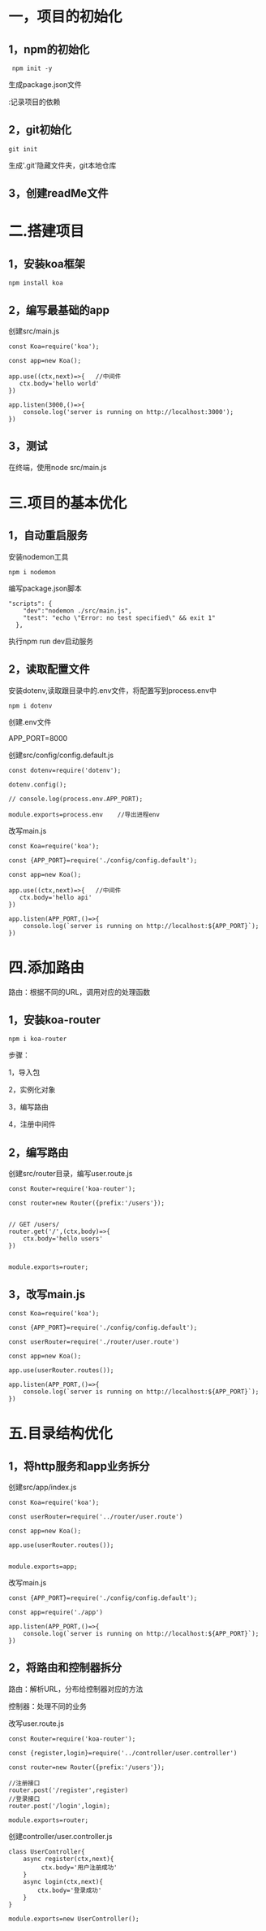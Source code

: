 # 一，项目的初始化

## 1，npm的初始化

     npm init -y

生成package.json文件

   :记录项目的依赖

## 2，git初始化

    git init

生成'.git'隐藏文件夹，git本地仓库

## 3，创建readMe文件

# 二.搭建项目

## 1，安装koa框架

    npm install koa

## 2，编写最基础的app

 创建src/main.js

    const Koa=require('koa');
    
    const app=new Koa();
    
    app.use((ctx,next)=>{   //中间件
       ctx.body='hello world'
    })
    
    app.listen(3000,()=>{
        console.log('server is running on http://localhost:3000');
    })

## 3，测试

在终端，使用node src/main.js

# 三.项目的基本优化

## 1，自动重启服务

安装nodemon工具

    npm i nodemon

编写package.json脚本

    "scripts": {
        "dev":"nodemon ./src/main.js",
        "test": "echo \"Error: no test specified\" && exit 1"
      },

执行npm run dev启动服务

## 2，读取配置文件

安装dotenv,读取跟目录中的.env文件，将配置写到process.env中

    npm i dotenv

创建.env文件

APP_PORT=8000

创建src/config/config.default.js

    const dotenv=require('dotenv');
    
    dotenv.config();
    
    // console.log(process.env.APP_PORT);
    
    module.exports=process.env    //导出进程env

改写main.js

    const Koa=require('koa');
    
    const {APP_PORT}=require('./config/config.default');
    
    const app=new Koa();
    
    app.use((ctx,next)=>{   //中间件
       ctx.body='hello api'
    })
    
    app.listen(APP_PORT,()=>{
        console.log(`server is running on http://localhost:${APP_PORT}`);
    })

# 四.添加路由

路由：根据不同的URL，调用对应的处理函数

## 1，安装koa-router

    npm i koa-router

步骤：

  1，导入包

  2，实例化对象

  3，编写路由

  4，注册中间件

## 2，编写路由

创建src/router目录，编写user.route.js

    const Router=require('koa-router');
    
    const router=new Router({prefix:'/users'});
    
    
    // GET /users/
    router.get('/',(ctx,body)=>{
        ctx.body='hello users'
    })
    
    
    module.exports=router;

## 3，改写main.js

    const Koa=require('koa');
    
    const {APP_PORT}=require('./config/config.default');
    
    const userRouter=require('./router/user.route')
    
    const app=new Koa();
    
    app.use(userRouter.routes());
    
    app.listen(APP_PORT,()=>{
        console.log(`server is running on http://localhost:${APP_PORT}`);
    })

# 五.目录结构优化

## 1，将http服务和app业务拆分

创建src/app/index.js

    const Koa=require('koa');
    
    const userRouter=require('../router/user.route')
    
    const app=new Koa();
    
    app.use(userRouter.routes());
    
    
    module.exports=app;

改写main.js

    const {APP_PORT}=require('./config/config.default');
    
    const app=require('./app')
    
    app.listen(APP_PORT,()=>{
        console.log(`server is running on http://localhost:${APP_PORT}`);
    })

## 2，将路由和控制器拆分

路由：解析URL，分布给控制器对应的方法

控制器：处理不同的业务

改写user.route.js

    const Router=require('koa-router');
    
    const {register,login}=require('../controller/user.controller')
    
    const router=new Router({prefix:'/users'});
    
    //注册接口
    router.post('/register',register)
    //登录接口
    router.post('/login',login);
    
    module.exports=router;
    

创建controller/user.controller.js

    class UserController{
        async register(ctx,next){
             ctx.body='用户注册成功'
        }
        async login(ctx,next){
            ctx.body='登录成功'
        }
    }
    
    module.exports=new UserController();
